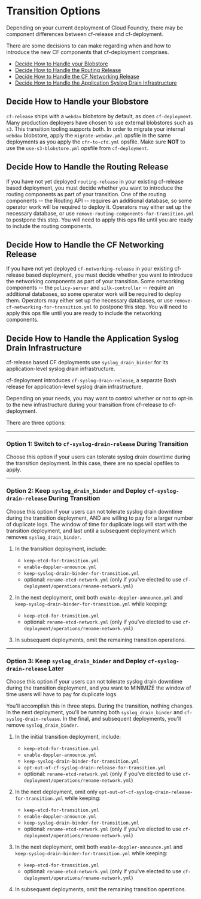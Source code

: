 # Transition Options

Depending on your
current deployment of Cloud Foundry,
there may be component differences
between cf-release and cf-deployment.

There are some decisions to can make
regarding when and how to introduce
the new CF components that cf-deployment
comprises.

- [Decide How to Handle your Blobstore](#blobstore)
- [Decide How to Handle the Routing Release](#routing-release)
- [Decide How to Handle the CF Networking Release](#cf-networking-release)
- [Decide How to Handle the Application Syslog Drain Infrastructure](#syslog-drain)

## <a id="blobstore"></a> Decide How to Handle your Blobstore

`cf-release` ships with a `webdav` blobstore
by default, as does `cf-deployment`.
Many production deployers
have chosen to use external blobstores
such as `s3`.
This transition tooling supports both.
In order to migrate
your internal `webdav` blobstore,
apply the `migrate-webdav.yml` opsfile
in the same deployments
as you apply the `cfr-to-cfd.yml` opsfile.
Make sure **NOT** to use the `use-s3-blobstore.yml` opsfile
from `cf-deployment`.

## <a id="routing-release"></a> Decide How to Handle the Routing Release

If you have not yet deployed `routing-release`
in your existing cf-release based deployment,
you must decide
whether you want to introduce the
routing components
as part of your transition.
One of the routing components
-- the Routing API --
requires an additional database,
so some operator work will be required to deploy it.
Operators may either set up the necessary database,
or use `remove-routing-components-for-transition.yml`
to postpone this step.
You will need to apply
this ops file until
you are ready to include
the routing components.

## <a id="cf-networking-release"></a> Decide How to Handle the CF Networking Release

If you have not yet deployed `cf-networking-release`
in your existing cf-release based deployment,
you must decide
whether you want to introduce the
networking components
as part of your transition.
Some networking components
-- the `policy-server` and `silk-controller` --
require an additional databases,
so some operator work will be required to deploy them.
Operators may either set up the necessary databases,
or use `remove-cf-networking-for-transition.yml`
to postpone this step.
You will need to apply
this ops file until
you are ready to include
the networking components.

## <a id="syslog-drain"></a> Decide How to Handle the Application Syslog Drain Infrastructure

cf-release based CF deployments
use `syslog_drain_binder`
for its application-level
syslog drain infrastructure.

cf-deployment introduces
`cf-syslog-drain-release`,
a separate Bosh release
for application-level 
syslog drain infrastructure.

Depending on your needs,
you may want to control
whether or not to opt-in
to the new infrastructure
during your transition
from cf-release to cf-deployment.

There are three options:

---
### Option 1: Switch to `cf-syslog-drain-release` During Transition

Choose this option if
your users can tolerate
syslog drain downtime
during the transition deployment.
In this case,
there are no
special opsfiles
to apply.

---
### Option 2: Keep `syslog_drain_binder` and Deploy `cf-syslog-drain-release` During Transition

Choose this option if
your users can not tolerate
syslog drain downtime
during the transition deployment,
AND are willing
to pay for
a larger number
of duplicate logs.
The window of time
for duplicate logs
will start with
the transition deployment,
and last until
a subsequent deployment
which removes `syslog_drain_binder`.

1. In the transition deployment, include:
    - `keep-etcd-for-transition.yml`
    - `enable-doppler-announce.yml`
    - `keep-syslog-drain-binder-for-transition.yml`
    - optional: `rename-etcd-network.yml`
      (only if you've elected to use `cf-deployment/operations/rename-network.yml`)

1. In the next deployment,
omit both `enable-doppler-announce.yml` and
`keep-syslog-drain-binder-for-transition.yml` while keeping:
    - `keep-etcd-for-transition.yml`
    - optional: `rename-etcd-network.yml`
      (only if you've elected to use `cf-deployment/operations/rename-network.yml`)

1. In subsequent deployments,
omit the remaining transition operations.

---
### Option 3: Keep `syslog_drain_binder` and Deploy `cf-syslog-drain-release` Later

Choose this option if
your users can not tolerate
syslog drain downtime
during the transition deployment,
and you want to MINIMIZE
the window of time
users will have to pay
for duplicate logs.

You'll accomplish this
in three steps.
During the transition, nothing changes.
In the next deployment,
you'll be running both
`syslog_drain_binder` and `cf-syslog-drain-release`.
In the final, and subsequent deployments,
you'll remove `syslog_drain_binder`.

1. In the initial transition deployment, include:
    - `keep-etcd-for-transition.yml`
    - `enable-doppler-announce.yml`
    - `keep-syslog-drain-binder-for-transition.yml`
    - `opt-out-of-cf-syslog-drain-release-for-transition.yml`
    - optional: `rename-etcd-network.yml`
      (only if you've elected to use `cf-deployment/operations/rename-network.yml`)

1. In the next deployment,
omit only `opt-out-of-cf-syslog-drain-release-for-transition.yml` while keeping:
    - `keep-etcd-for-transition.yml`
    - `enable-doppler-announce.yml`
    - `keep-syslog-drain-binder-for-transition.yml`
    - optional: `rename-etcd-network.yml`
      (only if you've elected to use `cf-deployment/operations/rename-network.yml`)

1. In the next deployment,
omit both `enable-doppler-announce.yml`
and `keep-syslog-drain-binder-for-transition.yml` while keeping:
    - `keep-etcd-for-transition.yml`
    - optional: `rename-etcd-network.yml`
      (only if you've elected to use `cf-deployment/operations/rename-network.yml`)

1. In subsequent deployments, 
omit the remaining transition operations.
